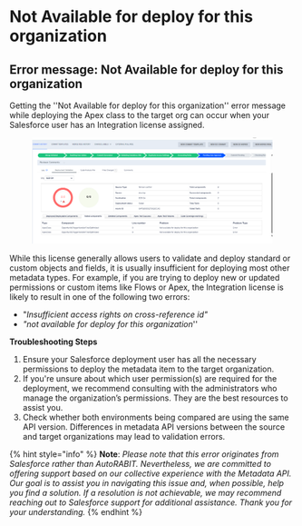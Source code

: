 # Not Available for deploy for this organization

## Error message: Not Available for deploy for this organization

Getting the ''Not Available for deploy for this organization'' error message while deploying the Apex class to the target org can occur when your Salesforce user has an Integration license assigned.

<figure><img src="../../../../../.gitbook/assets/image (1750).png" alt=""><figcaption></figcaption></figure>

While this license generally allows users to validate and deploy standard or custom objects and fields, it is usually insufficient for deploying most other metadata types. For example, if you are trying to deploy new or updated permissions or custom items like Flows or Apex, the Integration license is likely to result in one of the following two errors:

* &#x20;"_Insufficient access rights on cross-reference id"_
* &#x20;_"not available for deploy for this organization_''

**Troubleshooting Steps**

1. Ensure your Salesforce deployment user has all the necessary permissions to deploy the metadata item to the target organization.
2. If you're unsure about which user permission(s) are required for the deployment, we recommend consulting with the administrators who manage the organization’s permissions. They are the best resources to assist you.
3. Check whether both environments being compared are using the same API version. Differences in metadata API versions between the source and target organizations may lead to validation errors.

{% hint style="info" %}
**Note**: _Please note that this error originates from Salesforce rather than AutoRABIT. Nevertheless, we are committed to offering support based on our collective experience with the Metadata API. Our goal is to assist you in navigating this issue and, when possible, help you find a solution. If a resolution is not achievable, we may recommend reaching out to Salesforce support for additional assistance. Thank you for your understanding._
{% endhint %}
